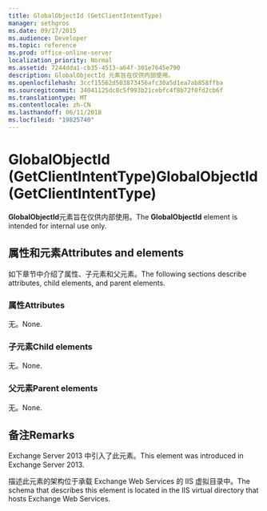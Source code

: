 ```yaml
---
title: GlobalObjectId (GetClientIntentType)
manager: sethgros
ms.date: 09/17/2015
ms.audience: Developer
ms.topic: reference
ms.prod: office-online-server
localization_priority: Normal
ms.assetid: 7244dda1-cb35-4513-a64f-301e7645e790
description: GlobalObjectId 元素旨在仅供内部使用。
ms.openlocfilehash: 3ccf15562d503873456afc30a5d1ea7ab858ffba
ms.sourcegitcommit: 34041125dc8c5f993b21cebfc4f8b72f0fd2cb6f
ms.translationtype: MT
ms.contentlocale: zh-CN
ms.lasthandoff: 06/11/2018
ms.locfileid: "19825740"
---
```

# <a name="globalobjectid-getclientintenttype"></a><span data-ttu-id="d943a-103">GlobalObjectId (GetClientIntentType)</span><span class="sxs-lookup"><span data-stu-id="d943a-103">GlobalObjectId (GetClientIntentType)</span></span>

<span data-ttu-id="d943a-104">**GlobalObjectId**元素旨在仅供内部使用。</span><span class="sxs-lookup"><span data-stu-id="d943a-104">The **GlobalObjectId** element is intended for internal use only.</span></span> 

## <a name="attributes-and-elements"></a><span data-ttu-id="d943a-105">属性和元素</span><span class="sxs-lookup"><span data-stu-id="d943a-105">Attributes and elements</span></span>

<span data-ttu-id="d943a-106">如下章节中介绍了属性、子元素和父元素。</span><span class="sxs-lookup"><span data-stu-id="d943a-106">The following sections describe attributes, child elements, and parent elements.</span></span>
  
### <a name="attributes"></a><span data-ttu-id="d943a-107">属性</span><span class="sxs-lookup"><span data-stu-id="d943a-107">Attributes</span></span>

<span data-ttu-id="d943a-108">无。</span><span class="sxs-lookup"><span data-stu-id="d943a-108">None.</span></span>
  
### <a name="child-elements"></a><span data-ttu-id="d943a-109">子元素</span><span class="sxs-lookup"><span data-stu-id="d943a-109">Child elements</span></span>

<span data-ttu-id="d943a-110">无。</span><span class="sxs-lookup"><span data-stu-id="d943a-110">None.</span></span>
  
### <a name="parent-elements"></a><span data-ttu-id="d943a-111">父元素</span><span class="sxs-lookup"><span data-stu-id="d943a-111">Parent elements</span></span>

<span data-ttu-id="d943a-112">无。</span><span class="sxs-lookup"><span data-stu-id="d943a-112">None.</span></span>
  
## <a name="remarks"></a><span data-ttu-id="d943a-113">备注</span><span class="sxs-lookup"><span data-stu-id="d943a-113">Remarks</span></span>

<span data-ttu-id="d943a-114">Exchange Server 2013 中引入了此元素。</span><span class="sxs-lookup"><span data-stu-id="d943a-114">This element was introduced in Exchange Server 2013.</span></span>
  
<span data-ttu-id="d943a-115">描述此元素的架构位于承载 Exchange Web Services 的 IIS 虚拟目录中。</span><span class="sxs-lookup"><span data-stu-id="d943a-115">The schema that describes this element is located in the IIS virtual directory that hosts Exchange Web Services.</span></span>
  

